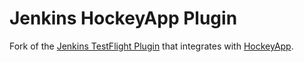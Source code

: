 Jenkins HockeyApp Plugin
========================
Fork of the [Jenkins TestFlight Plugin](https://github.com/jenkinsci/testflight-plugin) 
that integrates with [HockeyApp](http://hockeyapp.net/).

